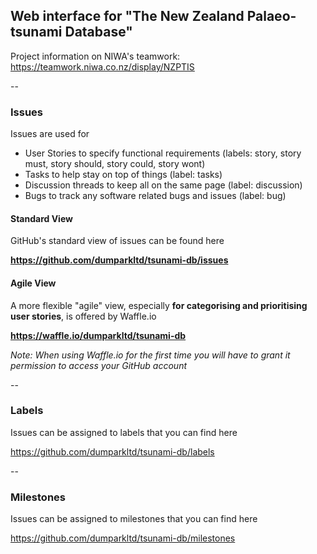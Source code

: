 ## Web interface for "The New Zealand Palaeo-tsunami Database"

Project information on NIWA's teamwork: https://teamwork.niwa.co.nz/display/NZPTIS

--

### Issues
Issues are used for 
- User Stories to specify functional requirements (labels: story, story must, story should, story could, story wont)
- Tasks to help stay on top of things (label: tasks)
- Discussion threads to keep all on the same page (label: discussion)
- Bugs to track any software related bugs and issues (label: bug)

#### Standard View

GitHub's standard view of issues can be found here

__https://github.com/dumparkltd/tsunami-db/issues__

#### Agile View

A more flexible "agile" view, especially __for categorising and prioritising user stories__, is offered by Waffle.io

__https://waffle.io/dumparkltd/tsunami-db__

_Note: When using Waffle.io for the first time you will have to grant it permission to access your GitHub account_

--

### Labels
Issues can be assigned to labels that you can find here 

https://github.com/dumparkltd/tsunami-db/labels

--

### Milestones
Issues can be assigned to milestones that you can find here

https://github.com/dumparkltd/tsunami-db/milestones

